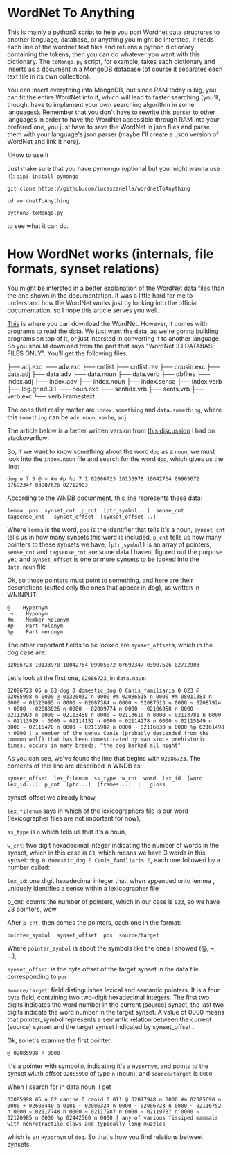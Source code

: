 # WordNet To Anything
This is mainly a python3 script to help you port Wordnet data structures to another language, database, or anything you might be intersted. It reads each line of the wordnet text files and returns a python dictionary containing the tokens; then you can do whatever you want with this dictionary. The `toMongo.py` script, for example, takes each dictionary and inserts as a document in a MongoDB database (of course it separates each text file in its own collection).


You can insert everything into MongoDB, but since RAM today is big, you can fit the entire WordNet into it, which will lead to 
faster searching (you'll, though, have to implement your own searching algorithm in some languages). Remember that you don't have to rewrite
this parser to other languages in order to have the WordNet accessible through RAM into your prefered one, you just have to save the WordNet
in json files and parse them with your language's json parser (maybe I'll create a .json version of WordNet and link it here).

#How to use it

Just make sure that you have pymongo (optional but you might wanna use it): `pip3 install pymongo`

`git clone https://github.com/lucaszanella/wordnetToAnything`

`cd wordnetToAnything`

`python3 toMongo.py`

to see what it can do.

# How WordNet works (internals, file formats, synset relations)
You might be intersted in a better explanation of the WordNet data files than the one shown in the documentation. It was a little hard for me to 
understand how the WordNet works just by looking into the official documentation, so I hope this article serves you well.

[This][4] is where you can download the WordNet. However, it comes with programs to read the data. We just want the data, as we're gonna building programs on top of it, or just intersted in converting it to another language. So you should download from the part that says "WordNet 3.1 DATABASE FILES ONLY". You'll get the following files:

├── adj.exc
├── adv.exc
├── cntlist
├── cntlist.rev
├── cousin.exc
├── data.adj
├── data.adv
├── data.noun
├── data.verb
├── dbfiles
├── index.adj
├── index.adv
├── index.noun
├── index.sense
├── index.verb
├── log.grind.3.1
├── noun.exc
├── sentidx.vrb
├── sents.vrb
├── verb.exc
└── verb.Framestext

The ones that really matter are `index.something` and `data.something`, where this `something` can be `adv`, `noun`, `verbe`, `adj`


The article below is a better written version from [this discussion][3] I had on stackoverflow:

So, if we want to know something about the word `dog` as a `noun`, we must look into the `index.noun` file and search for the word `dog`, which gives us the line:

    dog n 7 5 @ ~ #m #p %p 7 1 02086723 10133978 10042764 09905672 07692347 03907626 02712903  

According to the WNDB documment, this line represents these data:

    lemma  pos  synset_cnt  p_cnt  [ptr_symbol...]  sense_cnt  tagsense_cnt   synset_offset  [synset_offset...] 

Where `lemma` is the word, `pos` is the identifier that tells it's a noun, `synset_cnt` tells us in how many synsets this word is included, `p_cnt` tells us how many pointers to these synsets we have, `[ptr_symbol]` is an array of pointers, `sense_cnt` and `tagsense_cnt` are some data I havent figured out the purpose yet, and `synset_offset` is one or more synsets to be looked into the `data.noun` file

Ok, so those pointers must point to something, and here are their descriptions (cutted only the ones that appear in dog), as written in WNINPUT:

    @    Hypernym 
     ~    Hyponym 
    #m    Member holonym 
    #p    Part holonym 
    %p    Part meronym 

The other important fields to be looked are `synset_offset`s, which in the dog case are:

    02086723 10133978 10042764 09905672 07692347 03907626 02712903  

Let's look at the first one, `02086723`, in `data.noun`:

    02086723 05 n 03 dog 0 domestic_dog 0 Canis_familiaris 0 023 @ 02085998 n 0000 @ 01320032 n 0000 #m 02086515 n 0000 #m 08011383 n 0000 ~ 01325095 n 0000 ~ 02087384 n 0000 ~ 02087513 n 0000 ~ 02087924 n 0000 ~ 02088026 n 0000 ~ 02089774 n 0000 ~ 02106058 n 0000 ~ 02112993 n 0000 ~ 02113458 n 0000 ~ 02113610 n 0000 ~ 02113781 n 0000 ~ 02113929 n 0000 ~ 02114152 n 0000 ~ 02114278 n 0000 ~ 02115149 n 0000 ~ 02115478 n 0000 ~ 02115987 n 0000 ~ 02116630 n 0000 %p 02161498 n 0000 | a member of the genus Canis (probably descended from the common wolf) that has been domesticated by man since prehistoric times; occurs in many breeds; "the dog barked all night" 

As you can see, we've found the line that begins with `02086723`. The contents of this line are described in WNDB as:

    synset_offset  lex_filenum  ss_type  w_cnt  word  lex_id  [word  lex_id...]  p_cnt  [ptr...]  [frames...]  |   gloss 

synset_offset we already know, 

`lex_filenum` says in which of the lexicographers file is our word (lexicographer files are not important for now), 

`ss_type` is `n` which tells us that it's a noun, 

`w_cnt`: two digit hexadecimal integer indicating the number of words in the synset, which in this case is `03`, which means we have 3 words in this synset: `dog 0 domestic_dog 0 Canis_familiaris 0`, each one followed by a number called:

`lex_id`: one digit hexadecimal integer that, when appended onto lemma , uniquely identifies a sense within a lexicographer file

  [1]: https://wordnet.princeton.edu/wordnet/man/wndb.5WN.html
  [2]: https://wordnet.princeton.edu/wordnet/man/wninput.5WN.html
  [3]: https://stackoverflow.com/questions/42216995/what-exactly-are-wordnet-lexicographer-files-understanding-how-wordnet-works
  [4]: https://wordnet.princeton.edu/wordnet/download/current-version/
    p_cnt: counts the number of pointers, which in our case is `023`, so we have 23 pointers, wow

After `p_cnt`, then comes the pointers, each one in the format:

    pointer_symbol  synset_offset  pos  source/target 

Where `pointer_symbol` is about the symbols like the ones I showed (@, ~, ...), 

`synset_offset`: is the byte offset of the target synset in the data file corresponding to `pos` 

`source/target`: field distinguishes lexical and semantic pointers. It is a four byte field, containing two two-digit hexadecimal integers. The first two digits indicates the word number in the current (source) synset, the last two digits indicate the word number in the target synset. A value of 0000 means that pointer_symbol represents a semantic relation between the current (source) synset and the target synset indicated by synset_offset .

Ok, so let's examine the first pointer:

    @ 02085998 n 0000

It's a pointer with symbol `@`, indicating it's a `Hypernym`, and points to the synset wiuth offset `02085998` of type `n` (noun), and `source/target` is `0000`

When I search for  in data.noun, I get 

    02085998 05 n 02 canine 0 canid 0 011 @ 02077948 n 0000 #m 02085690 n 0000 + 02688440 a 0101 ~ 02086324 n 0000 ~ 02086723 n 0000 ~ 02116752 n 0000 ~ 02117748 n 0000 ~ 02117987 n 0000 ~ 02119787 n 0000 ~ 02120985 n 0000 %p 02442560 n 0000 | any of various fissiped mammals with nonretractile claws and typically long muzzles  

which is an `Hypernym` of `dog`. So that's how you find relations betweet synsets. 

